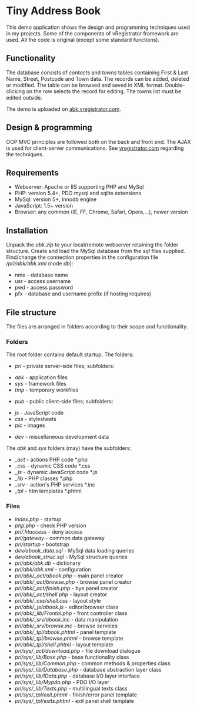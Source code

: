 # Tiny Address Book #

This demo application shows the design and programming techniques used in my projects. Some of the components of vRegistrator framework are used. All the code is original (except some standard functions).

## Functionality ##

The database consists of *contacts* and *towns* tables containing First & Last Name, Street, Postcode and Town data. The records can be added, deleted or modified. The table can be browsed and saved in XML format. Double-clicking on the row selects the record for editing. The towns list must be edited outside.

The demo is uploaded on [abk.vregistrator.com].

## Design & programming ##

OOP MVC principles are followed both on the back and front end. The AJAX is used for client-server communications. See [vregistrator.com] regarding the techniques.

## Requirements ##

- Webserver: Apache or IIS supporting PHP and MySql
- PHP: version 5.4+, PDO mysql and sqlite extensions
- MySql: version 5+, Innodb engine
- JavaScript: 1.5+ version
- Browser: any common (IE, FF, Chrome, Safari, Opera,...), newer version

## Installation ##

Unpack the *abk.zip* to your local/remote webserver retaining the folder structure. Create and load the MySql database from the *sql* files supplied. Find/change the connection properties in the configuration file */pri/abk/abk.xml* (node *db*):

- nme - database name
- usr - access username
- pwd - access password
- pfx - database and username prefix (if hosting requires)

## File structure ##

The files are arranged in folders according to their scope and functionality.

### Folders ###

The root folder contains default startup. The folders:

- *pri* - private server-side files; subfolders:
 + *abk* - application files
 + *sys* - framework files
 + *tmp* - temporary workfiles
- *pub* - public client-side files; subfolders:
 + *js* - JavaScript code
 + *css* - stylesheets
 + *pic* - images
- *dev* - miscellaneous development data

The *abk* and *sys* folders (may) have the subfolders:

- *_act* - actions PHP code *.php
- *_css* - dynamic CSS code *.css
- *_js* - dynamic JavaScript code *.js
- *_lib* - PHP classes *.php
- *_srv* - action's PHP services *.inc
- *_tpl* - htm templates *.phtml

### Files ###

- *index.php* - startup
- *php.php* - check PHP version
- *pri/.htaccess* - deny access
- *pri/gateway* - common data gateway
- *pri/startup* - bootstrap
- *dev/abook_data.sql* - MySql data loading queries
- *dev/abook_struc.sql* - MySql structure queries
- *pri/abk/abk.db* - dictionary
- *pri/abk/abk.xml* - configuration
- *pri/abk/_act/abook.php* - main panel creator
- *pri/abk/_act/browse.php* - browse panel creator
- *pri/abk/_act/finish.php* - bye panel creator
- *pri/abk/_act/shell.php* - layout creator
- *pri/abk/_css/shell.css* - layout style
- *pri/abk/_js/abook.js* - editor/browser class
- *pri/abk/_lib/Frontal.php* - front controller class
- *pri/abk/_srv/abook.inc* - data manipulation
- *pri/abk/_srv/browse.inc* - browse services
- *pri/abk/_tpl/abook.phtml* - panel template
- *pri/abk/_tpl/browse.phtml* - browse template
- *pri/abk/_tpl/shell.phtml* - layout template
- *pri/sys/_act/download.php* - file download dialogue
- *pri/sys/_lib/Base.php* - base functionality class
- *pri/sys/_lib/Common.php* - common methods & properties class
- *pri/sys/_lib/Database.php* - database abstraction layer class
- *pri/sys/_lib/IData.php* - database I/O layer interface
- *pri/sys/_lib/Mypdo.php* - PDO I/O layer
- *pri/sys/_lib/Texts.php* - multilingual texts class
- *pri/sys/_tpl/exit.phtml* - finish/error panel template
- *pri/sys/_tpl/exits.phtml* - exit panel shell template


[vregistrator.com]: http://vregistrator.com/hlp/en/spgm
[abk.vregistrator.com]: http://abk.vregistrator.com
